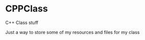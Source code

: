 CPPClass
========

C++ Class stuff

Just a way to store some of my resources and files for my class
